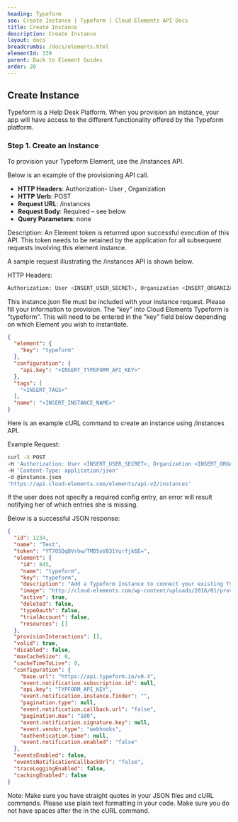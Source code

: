 ```yaml
---
heading: Typeform
seo: Create Instance | Typeform | Cloud Elements API Docs
title: Create Instance
description: Create Instance
layout: docs
breadcrumbs: /docs/elements.html
elementId: 339
parent: Back to Element Guides
order: 20
---
```


## Create Instance

Typeform is a Help Desk Platform. When you provision an instance, your app will have access to the different functionality offered by the Typeform platform.

### Step 1. Create an Instance

To provision your Typeform Element, use the /instances API.

Below is an example of the provisioning API call.

* __HTTP Headers__: Authorization- User <user secret>, Organization <organization secret>
* __HTTP Verb__: POST
* __Request URL__: /instances
* __Request Body__: Required – see below
* __Query Parameters__: none

Description: An Element token is returned upon successful execution of this API. This token needs to be retained by the application for all subsequent requests involving this element instance.

A sample request illustrating the /instances API is shown below.

HTTP Headers:

```bash
Authorization: User <INSERT_USER_SECRET>, Organization <INSERT_ORGANIZATION_SECRET>

```
This instance.json file must be included with your instance request.  Please fill your information to provision.  The “key” into Cloud Elements Typeform is "typeform".  This will need to be entered in the “key” field below depending on which Element you wish to instantiate.

```JSON
{
  "element": {
    "key": "typeform"
  },
  "configuration": {
    "api.key": "<INSERT_TYPEFORM_API_KEY>"
  },
  "tags": [
    "<INSERT_TAGS>"
  ],
  "name": "<INSERT_INSTANCE_NAME>"
}
```

Here is an example cURL command to create an instance using /instances API.

Example Request:

```bash
curl -X POST
-H 'Authorization: User <INSERT_USER_SECRET>, Organization <INSERT_ORGANIZATION_SECRET>'
-H 'Content-Type: application/json'
-d @instance.json
'https://api.cloud-elements.com/elements/api-v2/instances'
```

If the user does not specify a required config entry, an error will result notifying her of which entries she is missing.

Below is a successful JSON response:

```JSON
{
  "id": 1234,
  "name": "Test",
  "token": "YT70SDqDVrhw/TMD5oV831Yurfjk6E=",
  "element": {
    "id": 845,
    "name": "typeform",
    "key": "typeform",
    "description": "Add a Typeform Instance to connect your existing Typeform account to the Cloud Storage and Documents Hub, allowing you to manage forms. You will need your Typeform account information to add an instance.",
    "image": "http://cloud-elements.com/wp-content/uploads/2016/01/provider_typeform.png",
    "active": true,
    "deleted": false,
    "typeOauth": false,
    "trialAccount": false,
    "resources": []
  },
  "provisionInteractions": [],
  "valid": true,
  "disabled": false,
  "maxCacheSize": 0,
  "cacheTimeToLive": 0,
  "configuration": {
    "base.url": "https://api.typeform.io/v0.4",
    "event.notification.subscription.id": null,
    "api.key": "TYPFORM_API_KEY",
    "event.notification.instance.finder": "",
    "pagination.type": null,
    "event.notification.callback.url": "false",
    "pagination.max": "100",
    "event.notification.signature.key": null,
    "event.vendor.type": "webhooks",
    "authentication.time": null,
    "event.notification.enabled": "false"
  },
  "eventsEnabled": false,
  "eventsNotificationCallbackUrl": "false",
  "traceLoggingEnabled": false,
  "cachingEnabled": false
}
```

Note:  Make sure you have straight quotes in your JSON files and cURL commands.  Please use plain text formatting in your code.  Make sure you do not have spaces after the in the cURL command.

